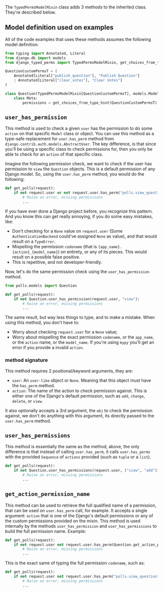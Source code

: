 The `TypedPermsModelMixin` class adds 3 methods to the inherited class. They're described below.

## Model definition used on examples

All of the code examples that uses these methods assumes the following model definition:
``` py title="polls/models.py"
from typing import Annotated, Literal
from django.db import models
from django_typed_perms import TypedPermsModelMixin, get_choices_from_type_hint

QuestionCustomPermsT = (
    Annotated[Literal["publish_question"], "Publish Question"]
    | Annotated[Literal["clear_votes"], "Clear Votes"]
)

class Question(TypedPermsModelMixin[QuestionCustomPermsT], models.Model):
    class Meta:
        permissions = get_choices_from_type_hint(QuestionCustomPermsT)
```

## `user_has_permission`

This method is used to check a given `user` has the permission to do some `action` on that specific `Model` class or object. You can use this method as a type-safe replacement for `user.has_perm` method from `django.contrib.auth.models.AbstractUser`. The key difference, is that since you'll be using a specific class to check permissions for, then you only be able to check for an `action` of that specific class.

Imagine the following permission check, we want to check if the user has permission to `view` the `Question` objects. This is a default permission of any Django model. So, using the `user.has_perm` method, you would do the following:

``` py title="polls/views.py" hl_lines="2"
def get_polls(request):
    if not request.user or not request.user.has_perm("polls.view_question"):
        # Raise an error, missing permissions
        ...
```

If you have ever done a Django project before, you recognize this pattern. And you know this can get really annoying, if you do some easy mistakes, like:

* Don't checking for a `None` value on `request.user` (Some `AuthenticationBackend` could've assigned `None` as value), and that would result on a `TypeError`.
* Mispelling the permission `codename` (that is `{app_name}.{action}_{model_name}`) on entirety, or any of its pieces. This would result on a possible false positive.
* This is repetitive, and not developer-friendly.

Now, let's do the same permission check using the `user_has_permission` method.

``` py title="polls/views.py" hl_lines="4"
from polls.models import Question

def get_polls(request):
    if not Question.user_has_permission(request.user, "view"):
        # Raise an error, missing permissions
        ...
```

The same result, but way less things to type, and to make a mistake. When using this method, you don't have to:
* Worry about checking `request.user` for a `None` value;
* Worry about mispelling the exact permission `codename`, or the `app_name`, or the `action` name, or the `model_name`. If you're using `mypy` you'll get an error if you provide a invalid `action`.

### method signature

This method requires 2 positional/keyword arguments, they are:
* `user`: An `user-like` object or `None`. Meaning that this object must have the `has_perm` method.
* `action`: The name of the action to check permission against. This is either one of the Django's default permission, such as `add`, `change`, `delete`, or `view`.

It also optionally accepts a 3rd argument, the `obj` to check the permission against, we don't do anything with this argument, its directly passed to the `user.has_perm` method.


## `user_has_permissions`

This method is essentially the same as the method, above, the only difference is that instead of calling `user.has_perm`, it calls `user.has_perms` with the provided `Sequence` of `actions` provided (such as `tuple` or a `list`).

``` py title="polls/views.py" hl_lines="2"
def get_polls(request):
    if not Question.user_has_permissions(request.user, ("view", "add")):
        # Raise an error, missing permissions
        ...
```

## `get_action_permission_name`

This method can be used to retrieve the full qualified name of a permission, that can be used on `user.has_perm` call, for example. It accepts a single argument: `action` that is one of the Django's default permissions or any of the custom permissions provided on the mixin. This method is used internally by the methods `user_has_permission` and `user_has_permissions` to build the full permission name. Example:

``` py title="polls/views.py" hl_lines="2"
def get_polls(request):
    if not request.user not request.user.has_perm(Question.get_action_permission_name("view")):
        # Raise an error, missing permissions
        ...
```

This is the exact same of typing the full permission `codename`, such as:

``` py title="polls/views.py" hl_lines="2"
def get_polls(request):
    if not request.user not request.user.has_perm("polls.view_question"):
        # Raise an error, missing permissions
        ...
```
